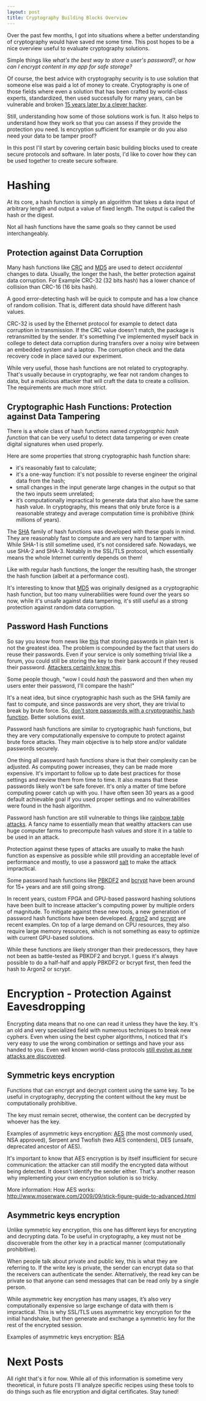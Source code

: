```yaml
---
layout: post
title: Cryptography Building Blocks Overview
---
```


Over the past few months, I got into situations where a better understanding of cryptography would have saved me some time. This post hopes to be a nice overview useful to evaluate cryptography solutions.

Simple things like *what's the best way to store a user's password?*, or *how can I encrypt content in my app for safe storage?*

Of course, the best advice with cryptography security is to use solution that someone else was paid a lot of money to create. Cryptography is one of those fields where even a solution that has been crafted by world-class experts, standardized, then used successfully for many years, can be vulnerable and broken [15 years later by a clever hacker](https://blog.cloudflare.com/padding-oracles-and-the-decline-of-cbc-mode-ciphersuites/).

Still, understanding how some of those solutions work is fun. It also helps to understand how they work so that you can assess if they provide the protection you need. Is encryption sufficient for example or do you also need your data to be tamper proof?

In this post I'll start by covering certain basic building blocks used to create secure protocols and software. In later posts, I'd like to cover how they can be used together to create secure software.

# Hashing
At its core, a hash function is simply an algorithm that takes a data input of arbitrary length and output a value of fixed length. The output is called the hash or the digest.

Not all hash functions have the same goals so they cannot be used interchangeably.

## Protection against Data Corruption

Many hash functions like [CRC](https://en.wikipedia.org/wiki/Cyclic_redundancy_check) and [MD5](https://en.wikipedia.org/wiki/MD5) are used to detect *accidental* changes to data. Usually, the longer the hash, the better protection against data corruption. For Example CRC-32 (32 bits hash) has a lower chance of collision than CRC-16 (16 bits hash).

A good error-detecting hash will be quick to compute and has a low chance of random collision. That is, different data should have different hash values.

CRC-32 is used by the Ethernet protocol for example to detect data corruption in transmission. If the CRC value doesn't match, the package is retransmitted by the sender. It's something I've implemented myself back in college to detect data corruption during transfers over a noisy wire between an embedded system and a laptop. The corruption check and the data recovery code in place saved our experiment.

While very useful, those hash functions are not related to cryptography. That's usually because in cryptography, we fear not random changes to data, but a malicious attacker that will craft the data to create a collision. The requirements are much more strict.

## Cryptographic Hash Functions: Protection against Data Tampering

There is a whole class of hash functions named *cryptographic hash function* that can be very useful to detect data tampering or even create digital signatures when used properly.

Here are some properties that strong cryptographic hash function share:
* it's reasonably fast to calculate;
* it's a one-way function: it's not possible to reverse engineer the original data from the hash;
* small changes in the input generate large changes in the output so that the two inputs seem unrelated;
* it’s computationally impractical to generate data that also have the same hash value. In cryptography, this means that only brute force is a reasonable strategy and average computation time is prohibitive (think millions of years).

The [SHA](https://en.wikipedia.org/wiki/Secure_Hash_Algorithms) family of hash functions was developed with these goals in mind. They are reasonably fast to compute and are very hard to tamper with. While SHA-1 is still sometime used, it's not considered safe. Nowadays, we use SHA-2 and SHA-3. Notably in the SSL/TLS protocol, which essentially means the whole Internet currently depends on them!

Like with regular hash functions, the longer the resulting hash, the stronger the hash function (albeit at a performance cost).

It's interesting to know that [MD5](https://en.wikipedia.org/wiki/MD5) was originally designed as a cryptographic hash function, but too many vulnerabilities were found over the years so now, while it's unsafe against data tampering, it's still useful as a strong protection against random data corruption.

## Password Hash Functions

So say you know from news like [this](http://money.cnn.com/2012/07/12/technology/yahoo-hack/index.htm) that storing passwords in plain text is not the greatest idea. The problem is compounded by the fact that users do reuse their passwords. Even if your service is only something trivial like a forum, you could still be storing the key to their bank account if they reused their password. [Attackers certainly know this](https://techcrunch.com/2016/06/16/github-accounts-targeted-in-password-reuse-attack/).

Some people though, "wow I could *hash* the password and then when my users enter their password, I'll compare the hash!"

It's a neat idea, but since cryptographic hash such as the SHA family are fast to compute, and since passwords are very short, they are trivial to break by brute force. So, [don't store passwords with a cryptographic hash function](http://securityuncorked.com/2012/06/how-to-crack-your-own-linkedin-password-hash/). Better solutions exist.

Password hash functions are similar to cryptographic hash functions, but they are very computationally expensive to compute to protect against brute force attacks. They main objective is to help store and/or validate passwords securely.

One thing all password hash functions share is that their complexity can be adjusted. As computing power increases, they can be made more expensive. It's important to follow up to date best practices for those settings and review them from time to time. It also means that these passwords likely won't be safe forever. It's only a matter of time before computing power catch up with you. I have often seen 30 years as a good default achievable goal if you used proper settings and no vulnerabilities were found in the hash algorithm.

Password hash function are still vulnerable to things like [rainbow table attacks](https://en.wikipedia.org/wiki/Rainbow_table). A fancy name to essentially mean that wealthy attackers can use huge computer farms to precompute hash values and store it in a table to be used in an attack.

Protection against these types of attacks are usually to make the hash function as expensive as possible while still providing an acceptable level of performance and mostly, to use a password [salt](https://en.wikipedia.org/wiki/Salt_(cryptography)) to make the attack impractical.

Some password hash functions like [PBKDF2](https://en.wikipedia.org/wiki/PBKDF2) and [bcrypt](https://en.wikipedia.org/wiki/Bcrypt) have been around for 15+ years and are still going strong.

In recent years, custom FPGA and GPU-based password hashing solutions have been built to increase attacker's computing power by multiple orders of magnitude. To mitigate against these new tools, a new generation of password hash functions have been developed. [Argon2](https://en.wikipedia.org/wiki/Argon2) and [scrypt](https://en.wikipedia.org/wiki/Scrypt) are recent examples. On top of a large demand on CPU resources, they also require large memory resources, which is not something as easy to optimize with current GPU-based solutions.

While these functions are likely stronger than their predecessors, they have not been as battle-tested as PBKDF2 and bcrypt. I guess it's always possible to do a half-half and apply PBKDF2 or bcrypt first, then feed the hash to Argon2 or scrypt.

# Encryption - Protection Against Eavesdropping

Encrypting data means that no one can read it unless they have the key. It's an old and very specialized field with numerous techniques to break new cyphers. Even when using the best cypher algorithms, I noticed that it's very easy to use the wrong combination or settings and have your ass handed to you. Even well known world-class protocols [still evolve as new attacks are discovered](https://www.gracefulsecurity.com/tls-ssl-vulnerabilities/).

## Symmetric keys encryption
Functions that can encrypt and decrypt content using the same key. To be useful in cryptography, decrypting the content without the key must be computationally prohibitive.

The key must remain secret, otherwise, the content can be decrypted by whoever has the key.

Examples of asymmetric keys encryption: [AES](https://en.wikipedia.org/wiki/Advanced_Encryption_Standard) (the most commonly used, NSA approved), Serpent and Twofish (two AES contenders), DES (unsafe, deprecated ancestor of AES).

It's important to know that AES encryption is by itself insufficient for secure communication: the attacker can still modify the encrypted data without being detected. It doesn't identify the sender either. That's another reason why implementing your own encryption solution is so tricky.

More information:
How AES works: http://www.moserware.com/2009/09/stick-figure-guide-to-advanced.html

## Asymmetric keys encryption
Unlike symmetric key encryption, this one has different keys for encrypting and decrypting data. To be useful in cryptography, a key must not be discoverable from the other key in a practical manner (computationally prohibitive).

When people talk about private and public key, this is what they are referring to. If the write key is private, the sender can encrypt data so that the receivers can authenticate the sender. Alternatively, the read key can be private so that anyone can send messages that can be read only by a single person.

While asymmetric key encryption has many usages, it’s also very computationally expensive so large exchange of data with them is impractical. This is why SSL/TLS uses asymmetric key encryption for the initial handshake, but then generate and exchange a symmetric key for the rest of the encrypted session.

Examples of asymmetric keys encryption: [RSA](https://en.wikipedia.org/wiki/RSA_(cryptosystem))

# Next Posts

All right that's it for now. While all of this information is sometime very theoretical, in future posts I'll analyze specific recipes using these tools to do things such as file encryption and digital certificates. Stay tuned!
